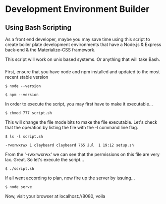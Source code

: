 # Development Environment Builder
## Using Bash Scripting

As a front end developer, maybe you may save time using this script to create boiler plate development environments that have a Node.js & Express back-end & the Materialize-CSS framework.

This script will work on unix based systems. Or anything that will take Bash.

### <Usage>
First, ensure that you have node and npm installed and updated to the most recent stable version

    $ node --version

    $ npm --version

In order to execute the script, you may first have to make it executable...

    $ chmod 777 script.sh

This will change the file mode bits to make the file executable. Let's check that the operation by listing the file with the -l command line flag.

    $ ls -l script.sh

    -rwxrwxrwx 1 claybeard claybeard 765 Jul  1 19:12 setup.sh

From the '-rwxrwxrwx' we can see that the permissions on this file are very lax. Great. So let's execute the script...

    $ ./script.sh

If all went according to plan, now fire up the server by issuing...

    $ node serve

Now, visit your browser at localhost://8080, voila
## </Usage>
